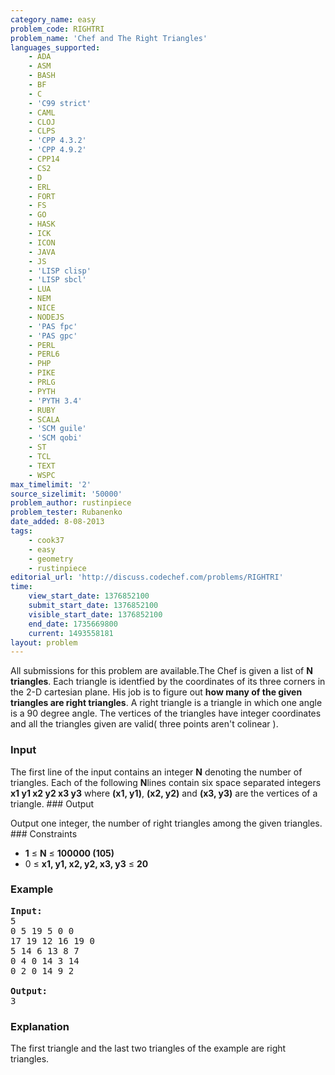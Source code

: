 ```yaml
---
category_name: easy
problem_code: RIGHTRI
problem_name: 'Chef and The Right Triangles'
languages_supported:
    - ADA
    - ASM
    - BASH
    - BF
    - C
    - 'C99 strict'
    - CAML
    - CLOJ
    - CLPS
    - 'CPP 4.3.2'
    - 'CPP 4.9.2'
    - CPP14
    - CS2
    - D
    - ERL
    - FORT
    - FS
    - GO
    - HASK
    - ICK
    - ICON
    - JAVA
    - JS
    - 'LISP clisp'
    - 'LISP sbcl'
    - LUA
    - NEM
    - NICE
    - NODEJS
    - 'PAS fpc'
    - 'PAS gpc'
    - PERL
    - PERL6
    - PHP
    - PIKE
    - PRLG
    - PYTH
    - 'PYTH 3.4'
    - RUBY
    - SCALA
    - 'SCM guile'
    - 'SCM qobi'
    - ST
    - TCL
    - TEXT
    - WSPC
max_timelimit: '2'
source_sizelimit: '50000'
problem_author: rustinpiece
problem_tester: Rubanenko
date_added: 8-08-2013
tags:
    - cook37
    - easy
    - geometry
    - rustinpiece
editorial_url: 'http://discuss.codechef.com/problems/RIGHTRI'
time:
    view_start_date: 1376852100
    submit_start_date: 1376852100
    visible_start_date: 1376852100
    end_date: 1735669800
    current: 1493558181
layout: problem
---
```

All submissions for this problem are available.The Chef is given a list of **N triangles**. Each triangle is identfied by the coordinates of its three corners in the 2-D cartesian plane. His job is to figure out **how many of the given triangles are right triangles**. A right triangle is a triangle in which one angle is a 90 degree angle. The vertices of the triangles have integer coordinates and all the triangles given are valid( three points aren't colinear ).

### Input

The first line of the input contains an integer **N** denoting the number of triangles. Each of the following **N**lines contain six space separated integers **x1 y1 x2 y2 x3 y3** where **(x1, y1)**, **(x2, y2)** and **(x3, y3)** are the vertices of a triangle. ### Output

Output one integer, the number of right triangles among the given triangles. ### Constraints

- **1** ≤ **N** ≤ **100000 (105)**
- 0 ≤ **x1, y1, x2, y2, x3, y3** ≤ **20**

### Example

<pre><b>Input:</b>
5
0 5 19 5 0 0
17 19 12 16 19 0
5 14 6 13 8 7
0 4 0 14 3 14
0 2 0 14 9 2

<b>Output:</b>
3
</pre>
### Explanation

The first triangle and the last two triangles of the example are right triangles.
